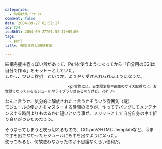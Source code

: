```yaml
---
categories:
  - 情報技術について
comment: false
date: 2004-09-27 01:52:17
id: 824
iso8601: 2004-09-27T01:52:17+09:00
tags:
  - perl
title: 完璧主義と路線変更

---
```


<div class="entry-body">
                                 <p>結構完璧主義っぽい所があって、Perlを使うようになってから「自分用のCGIは自分で作る」をモットーとしていた。<br />
しかし、ついに挫折、というか、ようやく受け入れられるようになった。</p>
                              
                                 <p>実際には、日本語変換や画像のサイズ取得など、お世話になっているモジュールやライブラリはあるのだけど。<br />
なんと言うか、気分的に解放されたと言うかそういう雰囲気（謎）<br />
モジュールの使い方をマスターする時間のほうが、作ってデバッグしてメンテナンスする時間よりもはるかに短いという事が、メリットとして自分自身の中で折り合いがついたのだろう。</p>

<p>そうなってしまうと吹っ切れるもので、CGI.pmやHTML::Templateなど、今まで手を出さなかったモジュールにも手を出すようになった。<br />
使ってみると、何故使わなかったのか不思議なくらい便利だ。</p>
                              </div>
    	